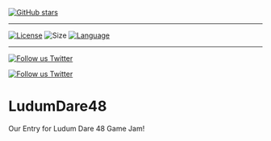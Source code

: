 [![GitHub stars](https://img.shields.io/github/stars/NilsFo/AronnaxTrench.svg?style=social&label=Star)](https://github.com/NilsFo/AronnaxTrench) 

***

[![License](https://img.shields.io/github/license/NilsFo/AronnaxTrench?color=green&style=plastic)](https://github.com/NilsFo/AronnaxTrench/LICENSE.txt)
![Size](https://img.shields.io/github/repo-size/NilsFo/AronnaxTrench?style=plastic)
[![Language](https://img.shields.io/github/languages/top/NilsFo/AronnaxTrench?style=plastic)](https://github.com/NilsFo/AronnaxTrench)

***

[![Follow us Twitter](https://img.shields.io/twitter/follow/NilsFoer?style=social&logo=twitter)](https://twitter.com/intent/follow?screen_name=NilsFoer)

[![Follow us Twitter](https://img.shields.io/twitter/follow/ParkuhrMD?style=social&logo=twitter)](https://twitter.com/intent/follow?screen_name=ParkuhrMD)


# LudumDare48
Our Entry for Ludum Dare 48 Game Jam!
